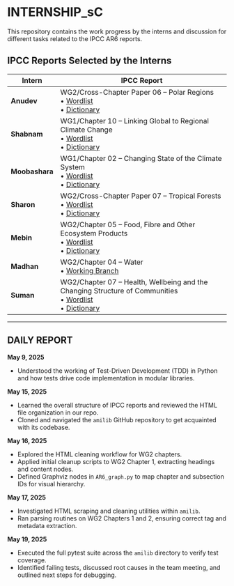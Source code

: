 # INTERNSHIP_sC

This repository contains the work progress by the interns and discussion for different tasks related to the IPCC AR6 reports.

## IPCC Reports Selected by the Interns

| Intern       | IPCC Report                                                                                                                     |
|--------------|---------------------------------------------------------------------------------------------------------------------------------|
| **Anudev**   | WG2/Cross-Chapter Paper 06 – Polar Regions  <br>• [Wordlist](https://github.com/semanticClimate/internship_sC/blob/main/ipcc/wordlist/wordlist_polar.txt)  <br>• [Dictionary](https://github.com/semanticClimate/internship_sC/blob/main/ipcc/dictionary/polar_dict.html) |
| **Shabnam**  | WG1/Chapter 10 – Linking Global to Regional Climate Change  <br>• [Wordlist](https://github.com/semanticClimate/internship_sC/blob/main/ipcc/wordlist/wg1ch10.txt)  <br>• [Dictionary](https://github.com/semanticClimate/internship_sC/blob/main/ipcc/dictionary/wg1chap10_dictionary.html) |
| **Moobashara** | WG1/Chapter 02 – Changing State of the Climate System  <br>• [Wordlist](https://github.com/semanticClimate/internship_sC/blob/main/ipcc/wordlist/wgIchap02.txt)  <br>• [Dictionary](https://github.com/semanticClimate/internship_sC/blob/main/ipcc/dictionary/wg1chap02_dict.html) |
| **Sharon**   | WG2/Cross-Chapter Paper 07 – Tropical Forests  <br>• [Wordlist](https://github.com/semanticClimate/internship_sC/blob/main/ipcc/wordlist/forest_wordlist.txt)  <br>• [Dictionary](https://github.com/semanticClimate/internship_sC/blob/main/ipcc/dictionary/ccpforest_dict.html) |
| **Mebin**    | WG2/Chapter 05 – Food, Fibre and Other Ecosystem Products  <br>• [Wordlist](https://github.com/semanticClimate/internship_sC/blob/main/ipcc/wordlist/foodfibre_wordlist.txt)  <br>• [Dictionary](https://github.com/semanticClimate/internship_sC/blob/main/ipcc/dictionary/foodfibre_dict.html) |
| **Madhan**   | WG2/Chapter 04 – Water  <br>• [Working Branch](https://github.com/semanticClimate/internship_sC/blob/Madhan/IPCC_AR6_WG2_Chap04_Specific) |
| **Suman**    | WG2/Chapter 07 – Health, Wellbeing and the Changing Structure of Communities  <br>• [Wordlist](https://github.com/semanticClimate/internship_sC/blob/main/ipcc/wordlist/wg02chapt07_wordlist.txt)  <br>• [Dictionary](https://github.com/semanticClimate/internship_sC/blob/main/ipcc/dictionary/wg02chapt07_dict.html) |

---

## DAILY REPORT

**May 9, 2025**  
- Understood the working of Test-Driven Development (TDD) in Python and how tests drive code implementation in modular libraries.

**May 15, 2025**  
- Learned the overall structure of IPCC reports and reviewed the HTML file organization in our repo.  
- Cloned and navigated the `amilib` GitHub repository to get acquainted with its codebase.

**May 16, 2025**  
- Explored the HTML cleaning workflow for WG2 chapters.  
- Applied initial cleanup scripts to WG2 Chapter 1, extracting headings and content nodes.  
- Defined Graphviz nodes in `AR6_graph.py` to map chapter and subsection IDs for visual hierarchy.

**May 17, 2025**  
- Investigated HTML scraping and cleaning utilities within `amilib`.  
- Ran parsing routines on WG2 Chapters 1 and 2, ensuring correct tag and metadata extraction.

**May 19, 2025**  
- Executed the full pytest suite across the `amilib` directory to verify test coverage.  
- Identified failing tests, discussed root causes in the team meeting, and outlined next steps for debugging.
